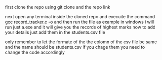 first clone the repo using git clone and the repo link


next open any terminal inside the cloned repo and 
execuite the command 
gcc record_tracker.c -o <give any name you want to give the executable file name>
and then run the file as example in windows i will run just 
a.exe 
and it will give you the records of highest marks 
now to add your details just add them in the students.csv file 







only remember to let the formate of the the colomn of the csv file be same and the name should be students.csv 
if you chage them you need to change the code accordingly

